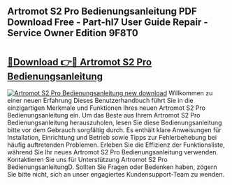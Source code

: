 ## Artromot S2 Pro Bedienungsanleitung PDF Download Free - Part-hl7 User Guide Repair - Service Owner Edition 9F8T0

# <h2><a href="http://df5o23b.blite.top/?on=Artromot+S2+Pro+Bedienungsanleitung">🔗Download 👉🔴 Artromot S2 Pro Bedienungsanleitung</a></h2>

[![Artromot S2 Pro Bedienungsanleitung new download](https://i.imgur.com/lujVjoI.png)](http://df5o23b.blite.top/?on=Artromot+S2+Pro+Bedienungsanleitung)
Willkommen zu einer neuen Erfahrung Dieses Benutzerhandbuch führt Sie in die einzigartigen Merkmale und Funktionen Ihres neuen Artromot S2 Pro Bedienungsanleitung ein. Um das Beste aus Ihrem Artromot S2 Pro Bedienungsanleitung herauszuholen, lesen Sie diese Bedienungsanleitung bitte vor dem Gebrauch sorgfältig durch. Es enthält klare Anweisungen für Installation, Einrichtung und Betrieb sowie Tipps zur Fehlerbehebung bei häufig auftretenden Problemen. Erleben Sie die Effizienz der Funktionsliste, während Sie Ihr neues Artromot S2 Pro Bedienungsanleitung verwenden. Kontaktieren Sie uns für Unterstützung Artromot S2 Pro BedienungsanleitungD. Sollten Sie Fragen oder Bedenken haben, zögern Sie bitte nicht, sich an unser engagiertes Kundensupport-Team zu wenden.
